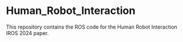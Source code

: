 # Human_Robot_Interaction

This repository contains the ROS code for the Human Robot Interaction IROS 2024 paper. 
